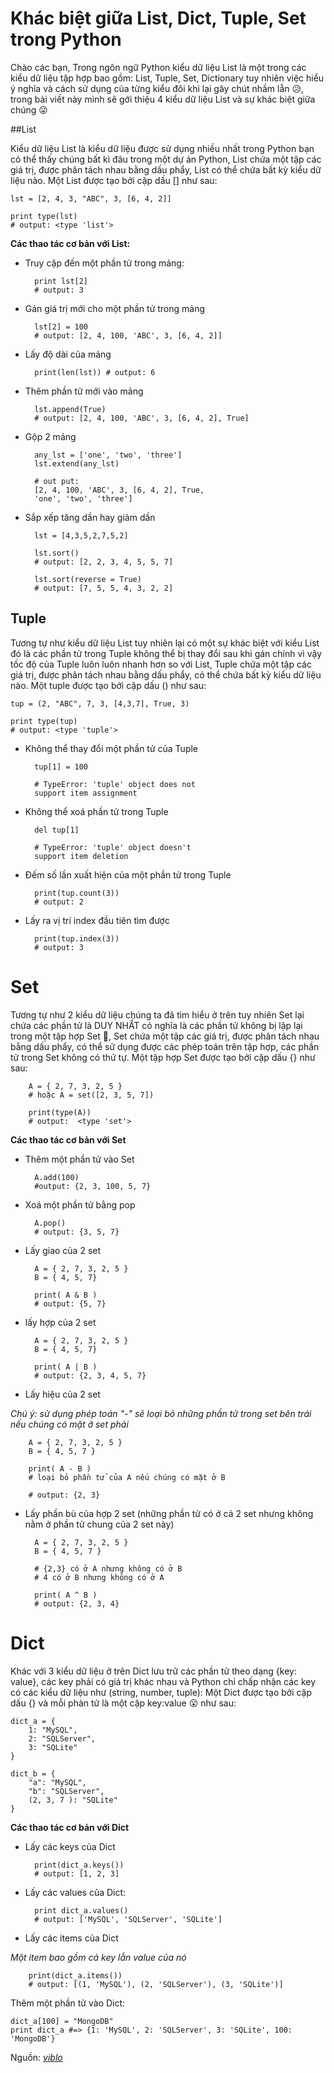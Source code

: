 # Khác biệt giữa List, Dict, Tuple, Set trong Python

Chào các bạn, Trong ngôn ngữ Python kiểu dữ liệu List là một trong các kiểu dữ liệu tập hợp bao gồm: List, Tuple, Set, Dictionary tuy nhiên việc hiểu ý nghĩa và cách sử dụng của từng kiểu đôi khi lại gây chút nhầm lẫn 😥, trong bài viết này mình sẽ gới thiệu 4 kiểu dữ liệu List và sự khác biệt giữa chúng 😜

##List

Kiểu dữ liệu List là kiểu dữ liệu được sử dụng nhiều nhất trong Python bạn có thể thấy chúng bất kì đâu trong một dự án Python, List chứa một tập các giá trị, được phân tách nhau bằng dấu phẩy, List có thể chứa bất kỳ kiểu dữ liệu nào. Một List được tạo bởi cặp dấu [] như sau:

    lst = [2, 4, 3, "ABC", 3, [6, 4, 2]] 

    print type(lst) 
    # output: <type 'list'>

__Các thao tác cơ bản với List:__

- Truy cập đến một phần tử trong mảng:

        print lst[2] 
        # output: 3

- Gán giá trị mới cho một phần tử trong mảng

        lst[2] = 100 
        # output: [2, 4, 100, 'ABC', 3, [6, 4, 2]]

- Lấy độ dài của mảng

        print(len(lst)) # output: 6

- Thêm phần tử mới vào mảng

        lst.append(True) 
        # output: [2, 4, 100, 'ABC', 3, [6, 4, 2], True]

- Gộp 2 mảng

        any_lst = ['one', 'two', 'three']
        lst.extend(any_lst) 

        # out put: 
        [2, 4, 100, 'ABC', 3, [6, 4, 2], True,
        'one', 'two', 'three']

- Sắp xếp tăng dần hay giảm dần

        lst = [4,3,5,2,7,5,2]

        lst.sort() 
        # output: [2, 2, 3, 4, 5, 5, 7]

        lst.sort(reverse = True) 
        # output: [7, 5, 5, 4, 3, 2, 2]

## Tuple

Tương tự như kiểu dữ liệu List tuy nhiên lại có một sự khác biệt với kiểu List đó là các phần tử trong Tuple không thể bị thay đổi sau khi gán chính vì vậy tốc độ của Tuple luôn luôn nhanh hơn so với List, Tuple chứa một tập các giá trị, được phân tách nhau bằng dấu phẩy, có thể chứa bất kỳ kiểu dữ liệu nào. Một tuple được tạo bởi cặp dấu () như sau:

    tup = (2, "ABC", 7, 3, [4,3,7], True, 3) 
  
    print type(tup) 
    # output: <type 'tuple'>

- Không thể thay đổi một phần tử của Tuple

        tup[1] = 100 

        # TypeError: 'tuple' object does not 
        support item assignment

- Không thể xoá phần tử trong Tuple

        del tup[1] 
        
        # TypeError: 'tuple' object doesn't 
        support item deletion

- Đếm số lần xuất hiện của một phần tử trong Tuple

        print(tup.count(3)) 
        # output: 2

- Lấy ra vị trí index đầu tiên tìm được

        print(tup.index(3)) 
        # output: 3

# Set

Tương tự như 2 kiểu dữ liệu chúng ta đã tìm hiểu ở trên tuy nhiên Set lại chứa các phần tử là DUY NHẤT có nghĩa là các phần tử không bị lặp lại trong một tập hợp Set 💯, Set chứa một tập các giá trị, được phân tách nhau bằng dấu phẩy, có thể sử dụng được các phép toán trên tập hợp, các phần tử trong Set không có thứ tự. Một tập hợp Set được tạo bởi cặp dấu {} như sau:

        A = { 2, 7, 3, 2, 5 } 
        # hoặc A = set([2, 3, 5, 7])

        print(type(A))
        # output:  <type 'set'>

__Các thao tác cơ bản với Set__

- Thêm một phần tử vào Set

        A.add(100)
        #output: {2, 3, 100, 5, 7}

- Xoá một phần tử bằng pop

        A.pop()
        # output: {3, 5, 7}

- Lấy giao của 2 set

        A = { 2, 7, 3, 2, 5 }
        B = { 4, 5, 7}

        print( A & B )
        # output: {5, 7}

- lấy hợp của 2 set

        A = { 2, 7, 3, 2, 5 }
        B = { 4, 5, 7}

        print( A | B )
        # output: {2, 3, 4, 5, 7}

- Lấy hiệu của 2 set

_Chú ý: sử dụng phép toán "-" sẽ loại bỏ những phần tử trong set bên trái nếu chúng có mặt ở set phải_

        A = { 2, 7, 3, 2, 5 }
        B = { 4, 5, 7 }

        print( A - B ) 
        # loại bỏ phần tử của A nếu chúng có mặt ở B

        # output: {2, 3}

- Lấy phần bù của hợp 2 set (những phần tử có ở cả 2 set nhưng không nằm ở phần tử chung của 2 set này)

        A = { 2, 7, 3, 2, 5 }
        B = { 4, 5, 7 }

        # {2,3} có ở A nhưng không có ở B
        # 4 có ở B nhưng không có ở A

        print( A ^ B ) 
        # output: {2, 3, 4}

# Dict

Khác với 3 kiểu dữ liệu ở trên Dict lưu trữ các phần tử theo dạng {key: value}, các key phải có giá trị khác nhau và Python chỉ chấp nhận các key có các kiểu dữ liệu như (string, number, tuple): Một Dict được tạo bởi cặp dấu {} và mỗi phàn tử là một cặp key:value 😮 như sau:

    dict_a = {
        1: "MySQL", 
        2: "SQLServer", 
        3: "SQLite"   
    }

    dict_b = {
        "a": "MySQL", 
        "b": "SQLServer", 
        (2, 3, 7 ): "SQLite"
    }


__Các thao tác cơ bản với Dict__

- Lấy các keys của Dict

        print(dict_a.keys()) 
        # output: [1, 2, 3]

- Lấy các values của Dict:

        print dict_a.values() 
        # output: ['MySQL', 'SQLServer', 'SQLite']


- Lấy các items của Dict

_Một item bao gồm cả key lẫn value của nó_


        print(dict_a.items()) 
        # output: [(1, 'MySQL'), (2, 'SQLServer'), (3, 'SQLite')]

Thêm một phần tử vào Dict:

    dict_a[100] = "MongoDB"
    print dict_a #=> {1: 'MySQL', 2: 'SQLServer', 3: 'SQLite', 100: 'MongoDB'}












Nguồn: [_viblo_](https://viblo.asia/p/khac-biet-giua-list-dict-tuple-set-trong-python-E375zgzdKGW)
